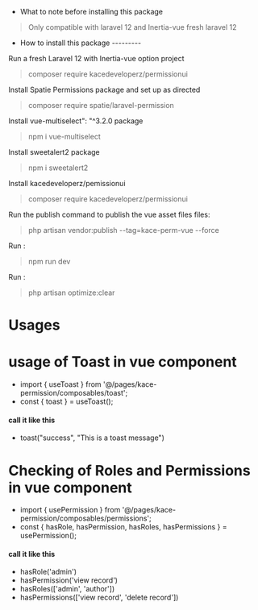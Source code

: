 * What to note before installing this package

> Only compatible with laravel 12 and Inertia-vue fresh laravel 12

* How to install this package ---------

Run a fresh Laravel 12 with Inertia-vue option project
> composer require kacedeveloperz/permissionui


Install Spatie Permissions package and set up as directed
> composer require spatie/laravel-permission

Install vue-multiselect": "^3.2.0 package 
> npm i vue-multiselect

Install sweetalert2 package 
> npm i sweetalert2


Install kacedeveloperz/pemissionui
> composer require kacedeveloperz/permissionui

Run the publish command to publish the vue asset files files:
> php artisan vendor:publish --tag=kace-perm-vue --force

Run :
> npm run dev

Run : 
> php artisan optimize:clear

# Usages

# usage of Toast in vue component
* import { useToast } from '@/pages/kace-permission/composables/toast';
* const { toast } = useToast();
#### call it like this
* toast("success", "This is a toast message")

# Checking of Roles and Permissions in vue component
* import { usePermission } from '@/pages/kace-permission/composables/permissions';
* const { hasRole, hasPermission, hasRoles, hasPermissions } = usePermission();
#### call it like this
* hasRole('admin')
* hasPermission('view record')
* hasRoles(['admin', 'author'])
* hasPermissions(['view record', 'delete record'])

